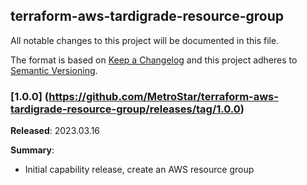 ## terraform-aws-tardigrade-resource-group

All notable changes to this project will be documented in this file.

The format is based on [Keep a Changelog](http://keepachangelog.com/) and this project adheres to [Semantic Versioning](http://semver.org/).

### [1.0.0] (https://github.com/MetroStar/terraform-aws-tardigrade-resource-group/releases/tag/1.0.0)

**Released**: 2023.03.16

**Summary**:

*   Initial capability release, create an AWS resource group
